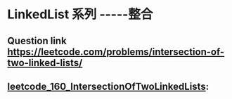 # LinkedList 系列 -----整合
## Question link  https://leetcode.com/problems/intersection-of-two-linked-lists/ ##
## [leetcode_160_IntersectionOfTwoLinkedLists](./leetcode_160_IntersectionOfTwoLinkedLists.py): ##

